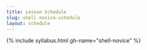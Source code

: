 ```yaml
---
title: Lesson Schedule
slug: shell-novice-schedule
layout: schedule
---
```

{% include syllabus.html  gh-name="shell-novice" %}